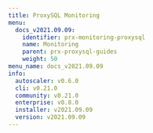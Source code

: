 ```yaml
---
title: ProxySQL Monitoring
menu:
  docs_v2021.09.09:
    identifier: prx-monitoring-proxysql
    name: Monitoring
    parent: prx-proxysql-guides
    weight: 50
menu_name: docs_v2021.09.09
info:
  autoscaler: v0.6.0
  cli: v0.21.0
  community: v0.21.0
  enterprise: v0.8.0
  installer: v2021.09.09
  version: v2021.09.09
---
```


